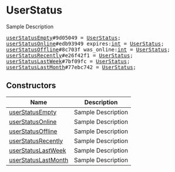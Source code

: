 # UserStatus

Sample Description

<pre>
<a href="../constructor/userStatusEmpty">userStatusEmpty</a>#9d05049 = <a href="../type/UserStatus.md">UserStatus</a>;
<a href="../constructor/userStatusOnline">userStatusOnline</a>#edb93949 expires:<a href="../type/int.md">int</a> = <a href="../type/UserStatus.md">UserStatus</a>;
<a href="../constructor/userStatusOffline">userStatusOffline</a>#8c703f was_online:<a href="../type/int.md">int</a> = <a href="../type/UserStatus.md">UserStatus</a>;
<a href="../constructor/userStatusRecently">userStatusRecently</a>#e26f42f1 = <a href="../type/UserStatus.md">UserStatus</a>;
<a href="../constructor/userStatusLastWeek">userStatusLastWeek</a>#7bf09fc = <a href="../type/UserStatus.md">UserStatus</a>;
<a href="../constructor/userStatusLastMonth">userStatusLastMonth</a>#77ebc742 = <a href="../type/UserStatus.md">UserStatus</a>;
</pre>

## Constructors

| Name | Description |
|------|-------------|
| [userStatusEmpty](../constructor/userStatusEmpty.md) | Sample Description |
| [userStatusOnline](../constructor/userStatusOnline.md) | Sample Description |
| [userStatusOffline](../constructor/userStatusOffline.md) | Sample Description |
| [userStatusRecently](../constructor/userStatusRecently.md) | Sample Description |
| [userStatusLastWeek](../constructor/userStatusLastWeek.md) | Sample Description |
| [userStatusLastMonth](../constructor/userStatusLastMonth.md) | Sample Description |

